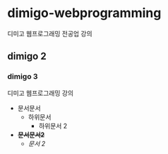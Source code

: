 # dimigo-webprogramming
디미고 웹프로그래밍 전공업 강의

## dimigo 2
### dimigo 3
디미고 웹프로그래밍 강의
* 문서문서
    * 하위문서
        * 하위문서 2
* **~~문서문서2~~**
    * *문서 2*
